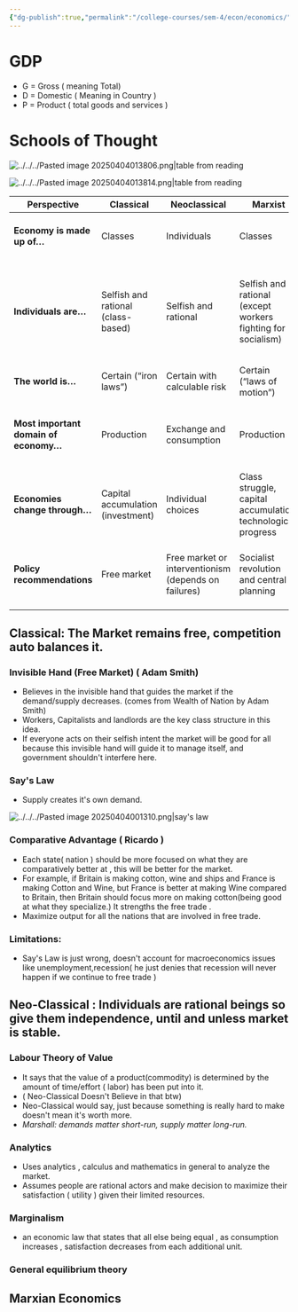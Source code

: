 ```yaml
---
{"dg-publish":true,"permalink":"/college-courses/sem-4/econ/economics/"}
---
```



# GDP
- G = Gross ( meaning Total)
- D = Domestic ( Meaning in Country )
- P = Product ( total goods and services )

# Schools of Thought


![../../../Pasted image 20250404013806.png|table from reading](/img/user/Pasted%20image%2020250404013806.png)

![../../../Pasted image 20250404013814.png|table from reading](/img/user/Pasted%20image%2020250404013814.png)


| Perspective                           | Classical                          | Neoclassical                                         | Marxist                                                      | Keynesian                                                                         | Institutionalist                                                   | Behaviouralist                                                 |
| ------------------------------------- | ---------------------------------- | ---------------------------------------------------- | ------------------------------------------------------------ | --------------------------------------------------------------------------------- | ------------------------------------------------------------------ | -------------------------------------------------------------- |
| **Economy is made up of…**            | Classes                            | Individuals                                          | Classes                                                      | Classes                                                                           | Individuals and institutions                                       | Individuals, organizations, and institutions                   |
| **Individuals are…**                  | Selfish and rational (class-based) | Selfish and rational                                 | Selfish and rational (except workers fighting for socialism) | Not very rational (driven by habits and animal spirits); ambiguous on selfishness | Layered (instinct → habit → belief → reason)                       | Only boundedly rational and layered                            |
| **The world is…**                     | Certain (“iron laws”)              | Certain with calculable risk                         | Certain (“laws of motion”)                                   | Uncertain                                                                         | Complex and uncertain                                              | Complex and uncertain                                          |
| **Most important domain of economy…** | Production                         | Exchange and consumption                             | Production                                                   | Ambiguous, with a minority focusing on production                                 | No strong view, but more emphasis on production than Neoclassicals | No strong view, but some bias toward production                |
| **Economies change through…**         | Capital accumulation (investment)  | Individual choices                                   | Class struggle, capital accumulation, technological progress | Ambiguous, depends on economist                                                   | Interaction between individuals and institutions                   | No strong view                                                 |
| **Policy recommendations**            | Free market                        | Free market or interventionism (depends on failures) | Socialist revolution and central planning                    | Active fiscal policy, income redistribution toward the poor                       | Ambiguous, depends on economist                                    | No strong view, but often accepting of government intervention |



## Classical: The Market remains free, competition auto balances it. 

### Invisible Hand (Free Market) ( Adam Smith)

- Believes in the invisible hand that guides the market if the demand/supply decreases. (comes from Wealth of Nation by Adam Smith)
- Workers, Capitalists and landlords are the key class structure in this idea.
- If everyone acts on their selfish intent the market will be good for all because this invisible hand will guide it to manage itself, and government shouldn't interfere here.

### Say's Law 

- Supply creates it's own demand.

![../../../Pasted image 20250404001310.png|say's law](/img/user/Pasted%20image%2020250404001310.png)



### Comparative Advantage ( Ricardo )

- Each state( nation ) should be more focused on what they are comparatively better at , this will be better for the market.
- For example, if Britain is making cotton, wine and ships and France is making Cotton and Wine, but France is better at making Wine compared to Britain, then Britain should focus more on making cotton(being good at what they specialize.)  It strengths the free trade .
- Maximize output for all the nations that are involved in free trade.

### Limitations:
- Say's Law is just wrong, doesn't account for macroeconomics issues like unemployment,recession( he just denies that recession will never happen if we continue to free trade )
## Neo-Classical : Individuals are rational beings so give them independence, until and unless market is stable.

### Labour Theory of Value
- It says that the value of a product(commodity) is determined by the amount of time/effort ( labor) has been put into it.
- ( Neo-Classical Doesn't Believe in that btw)
- Neo-Classical would say, just because something is really hard to make doesn't mean it's worth more.
- _Marshall: demands matter short-run, supply matter long-run._
### Analytics
- Uses analytics , calculus and mathematics in general to analyze the market.
- Assumes people are rational actors and make decision to maximize their satisfaction ( utility ) given their limited resources.
### Marginalism
- an economic law that states that all else being equal , as consumption increases , satisfaction decreases from each additional unit. 
### General equilibrium theory




## Marxian Economics